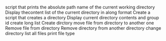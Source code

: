  script that prints the absolute path name of the current working directory
Display thecontent list of the current directory in along format
Create a script that creates a directory 
Display current directory contents and group id 
create long list
Create dirctory
move file from directory to another one
Remove file from directory
 Remove directory from another directory
 change directory
list all files
print file type 
